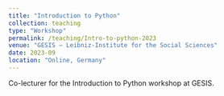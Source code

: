 ```yaml
---
title: "Introduction to Python"
collection: teaching
type: "Workshop"
permalink: /teaching/Intro-to-python-2023
venue: "GESIS – Leibniz-Institute for the Social Sciences"
date: 2023-09
location: "Online, Germany"
---
```


Co-lecturer for the Introduction to Python workshop at GESIS. 
